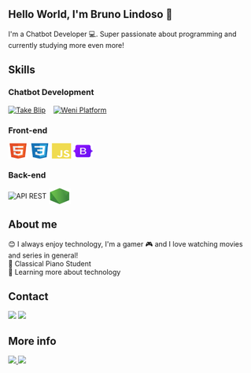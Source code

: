 ## Hello World, I'm Bruno Lindoso 👋

I'm a Chatbot Developer 💻. Super passionate about programming and currently studying more even more!
  
## Skills

### Chatbot Development
<a href="https://www.take.net/"><img  align="center" src="https://yt3.ggpht.com/ytc/AMLnZu9UIS-8Qdqk8RZ5IYnDKRzxL9gq-DQrb_NBZm5zDg=s900-c-k-c0x00ffffff-no-rj" width="40" height="40" alt="Take Blip" title="Take Blip"/></a>&nbsp;&nbsp;&nbsp;
<a href="https://www.weni.ai/"><img  align="center" src="https://weni.ai/wp-content/uploads/2022/03/logo-weni-completo-verde.png.webp" width="120" height="25" alt="Weni Platform" title="Weni Platform"/></a>

### Front-end
<img align="center" src="https://raw.githubusercontent.com/devicons/devicon/master/icons/html5/html5-original.svg" width="40" height="32" />         <img align="center" src="https://raw.githubusercontent.com/devicons/devicon/master/icons/css3/css3-original.svg" width="40" height="32" />         <img align="center" src="https://raw.githubusercontent.com/devicons/devicon/master/icons/javascript/javascript-plain.svg" width="40" height="32" />         <img align="center" src="https://raw.githubusercontent.com/devicons/devicon/master/icons/bootstrap/bootstrap-original.svg" width="40" height="32" />    

### Back-end
<!--<img  align="center" src="https://raw.githubusercontent.com/devicons/devicon/master/icons/python/python-original.svg" width="45" height="32" /> -->         
<img align="center" alt="API REST" src="https://imgur.com/FTeNrPl.png" width="70" />    <img  align="center" src="https://raw.githubusercontent.com/devicons/devicon/master/icons/nodejs/nodejs-original.svg" width="45" height="32" />          

<!--
### Database
<img align="center" src="https://raw.githubusercontent.com/devicons/devicon/master/icons/mysql/mysql-original.svg" width="40" height="32" />      <img align="center" src="https://raw.githubusercontent.com/devicons/devicon/master/icons/postgresql/postgresql-original.svg" width="40" height="32" />          <img align="center" src="https://raw.githubusercontent.com/devicons/devicon/master/icons/mongodb/mongodb-original.svg" width="40" height="32" />
-->
## About me
😊 I always enjoy technology, I'm a gamer 🎮 and I love watching movies and series in general! <br>
🎹 Classical Piano Student <br>
🌱 Learning more about technology

## Contact
 <div>   
  <a href = "mailto:brunolindoso@gmail.com" target="_blank"><img src="https://img.shields.io/badge/Gmail-D14836?style=for-the-badge&logo=gmail&logoColor=white"" target="_blank"></a>
 <a href="https://www.linkedin.com/in/brunolindosodev/" target="_blank"><img src="https://img.shields.io/badge/-LinkedIn-%230077B5?style=for-the-badge&logo=linkedin&logoColor=white" target="_blank"></a> 
</div>
    
## More info
 
<!-- Painel de Trabalhos -->
<div>
 <a href="https://github.com/bslindoso">
 <img height="170em" src="https://github-readme-stats.vercel.app/api?username=bslindoso&show_icons=true&theme=dark&include_all_commits=true&count_private=true"/>
 <img height="170em" src="https://github-readme-stats.vercel.app/api/top-langs/?username=bslindoso&layout=compact&langs_count=7&theme=dark"/>
</div>
